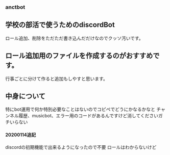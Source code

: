 ### anctbot
## 学校の部活で使うためのdiscordBot
ロール追加、削除をただただ書き込んだだけなのでクッソ汚いです。

## ロール追加用のファイルを作成するのがおすすめです。
行事ごとに分けて作ると追加もしやすと思います。

## 中身について
特にbot運用で何か特別必要なことはないのでコピペでどうにかなるかなと
チャンネル履歴、musicbot、エラー用のコードがあるんですけど消してくださいガチいらない
#### 20200114追記
discordの初期機能で出来るようになったので不要
ロールはわからないけど
